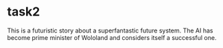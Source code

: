 # task2

This is a futuristic story about a superfantastic future system. The AI has become prime minister of Wololand and considers itself a successful one.
